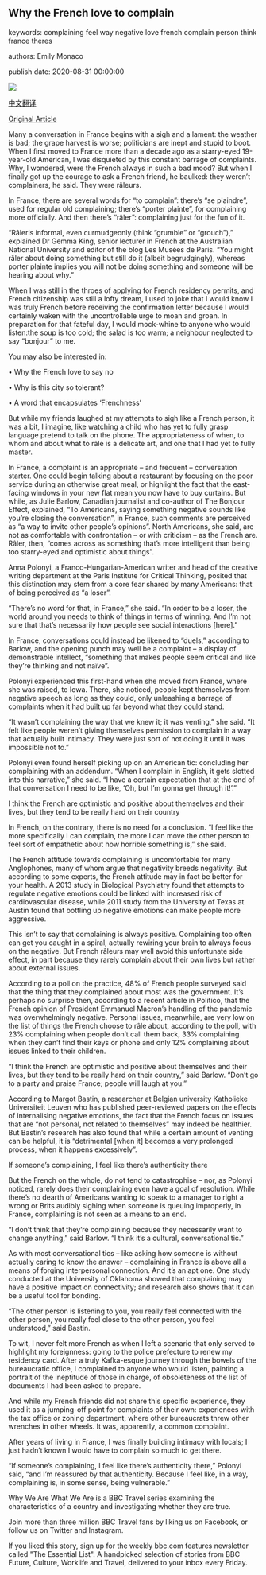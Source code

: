 ## Why the French love to complain

keywords: complaining feel way negative love french complain person think france theres

authors: Emily Monaco

publish date: 2020-08-31 00:00:00

![](https://ychef.files.bbci.co.uk/624x351/p08pr4v1.jpg)

[中文翻译](Why%20the%20French%20love%20to%20complain_zh.md)

[Original Article](https://www.bbc.com/travel/story/20200831-why-the-french-love-to-complain)

Many a conversation in France begins with a sigh and a lament: the weather is bad; the grape harvest is worse; politicians are inept and stupid to boot. When I first moved to France more than a decade ago as a starry-eyed 19-year-old American, I was disquieted by this constant barrage of complaints. Why, I wondered, were the French always in such a bad mood? But when I finally got up the courage to ask a French friend, he baulked: they weren’t complainers, he said. They were râleurs.

In France, there are several words for “to complain”: there’s “se plaindre”, used for regular old complaining; there’s “porter plainte”, for complaining more officially. And then there’s “râler”: complaining just for the fun of it.

“Râleris informal, even curmudgeonly (think “grumble” or “grouch”),” explained Dr Gemma King, senior lecturer in French at the Australian National University and editor of the blog Les Musées de Paris. “You might râler about doing something but still do it (albeit begrudgingly), whereas porter plainte implies you will not be doing something and someone will be hearing about why.”

When I was still in the throes of applying for French residency permits, and French citizenship was still a lofty dream, I used to joke that I would know I was truly French before receiving the confirmation letter because I would certainly waken with the uncontrollable urge to moan and groan. In preparation for that fateful day, I would mock-whine to anyone who would listen:the soup is too cold; the salad is too warm; a neighbour neglected to say “bonjour” to me.

You may also be interested in:

• Why the French love to say no

• Why is this city so tolerant?

• A word that encapsulates ‘Frenchness’

But while my friends laughed at my attempts to sigh like a French person, it was a bit, I imagine, like watching a child who has yet to fully grasp language pretend to talk on the phone. The appropriateness of when, to whom and about what to râle is a delicate art, and one that I had yet to fully master.

In France, a complaint is an appropriate – and frequent – conversation starter. One could begin talking about a restaurant by focusing on the poor service during an otherwise great meal, or highlight the fact that the east-facing windows in your new flat mean you now have to buy curtains. But while, as Julie Barlow, Canadian journalist and co-author of The Bonjour Effect, explained, “To Americans, saying something negative sounds like you’re closing the conversation”, in France, such comments are perceived as “a way to invite other people’s opinions”. North Americans, she said, are not as comfortable with confrontation – or with criticism – as the French are. Râler, then, “comes across as something that’s more intelligent than being too starry-eyed and optimistic about things”.

Anna Polonyi, a Franco-Hungarian-American writer and head of the creative writing department at the Paris Institute for Critical Thinking, posited that this distinction may stem from a core fear shared by many Americans: that of being perceived as “a loser”.

“There’s no word for that, in France,” she said. “In order to be a loser, the world around you needs to think of things in terms of winning. And I’m not sure that that’s necessarily how people see social interactions [here].”

In France, conversations could instead be likened to “duels,” according to Barlow, and the opening punch may well be a complaint – a display of demonstrable intellect, “something that makes people seem critical and like they’re thinking and not naïve”.

Polonyi experienced this first-hand when she moved from France, where she was raised, to Iowa. There, she noticed, people kept themselves from negative speech as long as they could, only unleashing a barrage of complaints when it had built up far beyond what they could stand.

“It wasn’t complaining the way that we knew it; it was venting,” she said. “It felt like people weren’t giving themselves permission to complain in a way that actually built intimacy. They were just sort of not doing it until it was impossible not to.”

Polonyi even found herself picking up on an American tic: concluding her complaining with an addendum. “When I complain in English, it gets slotted into this narrative,” she said. “I have a certain expectation that at the end of that conversation I need to be like, ‘Oh, but I’m gonna get through it\!’.”

I think the French are optimistic and positive about themselves and their lives, but they tend to be really hard on their country

In French, on the contrary, there is no need for a conclusion. “I feel like the more specifically I can complain, the more I can move the other person to feel sort of empathetic about how horrible something is,” she said.

The French attitude towards complaining is uncomfortable for many Anglophones, many of whom argue that negativity breeds negativity. But according to some experts, the French attitude may in fact be better for your health. A 2013 study in Biological Psychiatry found that attempts to regulate negative emotions could be linked with increased risk of cardiovascular disease, while 2011 study from the University of Texas at Austin found that bottling up negative emotions can make people more aggressive.

This isn’t to say that complaining is always positive. Complaining too often can get you caught in a spiral, actually rewiring your brain to always focus on the negative. But French râleurs may well avoid this unfortunate side effect, in part because they rarely complain about their own lives but rather about external issues.

According to a poll on the practice, 48% of French people surveyed said that the thing that they complained about most was the government. It’s perhaps no surprise then, according to a recent article in Politico, that the French opinion of President Emmanuel Macron’s handling of the pandemic was overwhelmingly negative. Personal issues, meanwhile, are very low on the list of things the French choose to râle about, according to the poll, with 23% complaining when people don’t call them back, 33% complaining when they can’t find their keys or phone and only 12% complaining about issues linked to their children.

“I think the French are optimistic and positive about themselves and their lives, but they tend to be really hard on their country,” said Barlow. “Don’t go to a party and praise France; people will laugh at you.”

According to Margot Bastin, a researcher at Belgian university Katholieke Universiteit Leuven who has published peer-reviewed papers on the effects of internalising negative emotions, the fact that the French focus on issues that are “not personal, not related to themselves” may indeed be healthier. But Bastin’s research has also found that while a certain amount of venting can be helpful, it is “detrimental [when it] becomes a very prolonged process, when it happens excessively”.

If someone’s complaining, I feel like there’s authenticity there

But the French on the whole, do not tend to catastrophise – nor, as Polonyi noticed, rarely does their complaining even have a goal of resolution. While there’s no dearth of Americans wanting to speak to a manager to right a wrong or Brits audibly sighing when someone is queuing improperly, in France, complaining is not seen as a means to an end.

“I don’t think that they’re complaining because they necessarily want to change anything,” said Barlow. “I think it’s a cultural, conversational tic.”

As with most conversational tics – like asking how someone is without actually caring to know the answer – complaining in France is above all a means of forging interpersonal connection. And it’s an apt one. One study conducted at the University of Oklahoma showed that complaining may have a positive impact on connectivity; and research also shows that it can be a useful tool for bonding.

“The other person is listening to you, you really feel connected with the other person, you really feel close to the other person, you feel understood,” said Bastin.

To wit, I never felt more French as when I left a scenario that only served to highlight my foreignness: going to the police prefecture to renew my residency card. After a truly Kafka-esque journey through the bowels of the bureaucratic office, I complained to anyone who would listen, painting a portrait of the ineptitude of those in charge, of obsoleteness of the list of documents I had been asked to prepare.

And while my French friends did not share this specific experience, they used it as a jumping-off point for complaints of their own: experiences with the tax office or zoning department, where other bureaucrats threw other wrenches in other wheels. It was, apparently, a common complaint.

After years of living in France, I was finally building intimacy with locals; I just hadn’t known I would have to complain so much to get there.

“If someone’s complaining, I feel like there’s authenticity there,” Polonyi said, “and I’m reassured by that authenticity. Because I feel like, in a way, complaining is, in some sense, being vulnerable.”

Why We Are What We Are is a BBC Travel series examining the characteristics of a country and investigating whether they are true.

Join more than three million BBC Travel fans by liking us on Facebook, or follow us on Twitter and Instagram.

If you liked this story, sign up for the weekly bbc.com features newsletter called "The Essential List". A handpicked selection of stories from BBC Future, Culture, Worklife and Travel, delivered to your inbox every Friday.